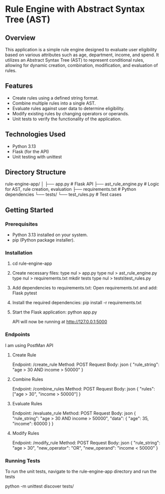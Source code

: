 # Rule Engine with Abstract Syntax Tree (AST)

## Overview

This application is a simple rule engine designed to evaluate user eligibility based on various attributes such as age, department, income, and spend. It utilizes an Abstract Syntax Tree (AST) to represent conditional rules, allowing for dynamic creation, combination, modification, and evaluation of rules.

## Features

- Create rules using a defined string format.
- Combine multiple rules into a single AST.
- Evaluate rules against user data to determine eligibility.
- Modify existing rules by changing operators or operands.
- Unit tests to verify the functionality of the application.

## Technologies Used

- Python 3.13
- Flask (for the API)
- Unit testing with unittest

## Directory Structure

rule-engine-app/
│
├── app.py                  # Flask API
├── ast_rule_engine.py       # Logic for AST, rule creation, evaluation
├── requirements.txt         # Python dependencies
└── tests/
    └── test_rules.py        # Test cases


## Getting Started

### Prerequisites

- Python 3.13 installed on your system.
- pip (Python package installer).

### Installation

1. cd rule-engine-app

2. Create necessary files:
   type nul > app.py
   type nul > ast_rule_engine.py
   type nul > requirements.txt
   mkdir tests
   type nul > tests\test_rules.py

3. Add dependencies to requirements.txt:
      Open requirements.txt and add:
            Flask
            pytest
   
4. Install the required dependencies:
      pip install -r requirements.txt

5. Start the Flask application:
      python app.py

      API will now be running at http://127.0.0.1:5000

### Endpoints
I am using PostMan API

1. Create Rule
   
   Endpoint: /create_rule
   Method: POST
   Request Body:
   json
   {
      "rule_string": "age > 30 AND income > 50000"
   }
   
2. Combine Rules

   Endpoint: /combine_rules
   Method: POST
   Request Body:
   json
   {
      "rules": ["age > 30", "income > 50000"]
   }

3. Evaluate Rules

   Endpoint: /evaluate_rule
   Method: POST
   Request Body:
   json
   {
      "rule_string": "age > 30 AND income > 50000",
      "data": {
               "age": 35,
               "income": 60000
              }
   }

4. Modify Rules

   Endpoint: /modify_rule
   Method: POST
   Request Body:
   json
   {
      "rule_string": "age > 30",
      "new_operator": "OR",
      "new_operand": "income < 50000"
   }

### Running Tests

To run the unit tests, navigate to the rule-engine-app directory and run the tests

python -m unittest discover tests/


